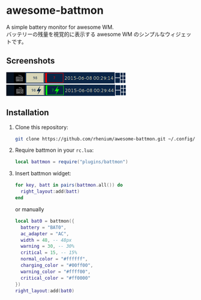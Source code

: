 # awesome-battmon
A simple battery monitor for awesome WM.  
バッテリーの残量を視覚的に表示する awesome WM のシンプルなウィジェットです。  

## Screenshots
![2 batteries and one is critical](https://github.com/rhenium/awesome-battmon/raw/master/images/critical.png)  
![2 batteries and one is charging](https://github.com/rhenium/awesome-battmon/raw/master/images/charging.png)  

## Installation
1. Clone this repository:

    ```sh
    git clone https://github.com/rhenium/awesome-battmon.git ~/.config/awesome/plugins/battmon
    ```

2. Require battmon in your `rc.lua`:

    ```lua
    local battmon = require("plugins/battmon")
    ```

3. Insert battmon widget:

    ```lua
    for key, batt in pairs(battmon.all()) do
      right_layout:add(batt)
    end
    ```

    or manually

    ```lua
    local bat0 = battmon({
      battery = "BAT0",
      ac_adapter = "AC",
      width = 48, -- 48px
      warning = 30, -- 30%
      critical = 15, -- 15%
      normal_color = "#ffffff",
      charging_color = "#00ff00",
      warning_color = "#ffff00",
      critical_color = "#ff0000"
    })
    right_layout:add(bat0)
    ```
